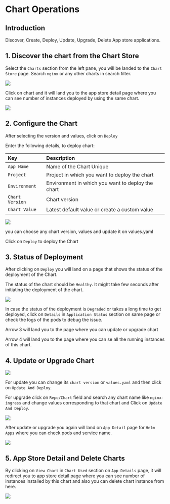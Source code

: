 # Chart Operations 

## Introduction

Discover, Create, Deploy, Update, Upgrade, Delete App store applications.


## 1. Discover the chart from the Chart Store

Select the `Charts` section from the left pane, you will be landed to the `Chart Store` page. 
Search `nginx` or any other charts in search filter.

![](https://devtron-public-asset.s3.us-east-2.amazonaws.com/images/deploy-chart/deployment-of-charts/charts-1.jpg)

Click on chart and it will land you to the app store detail page where you can see number of instances deployed by using the same chart.

![](https://devtron-public-asset.s3.us-east-2.amazonaws.com/images/deploy-chart/deployment-of-charts/charts-2.jpg)

## 2. Configure the Chart

After selecting the version and values, click on `Deploy`

Enter the following details, to deploy chart:

| Key | Description |
| :--- | :--- |
| `App Name` | Name of the Chart Unique|
| `Project` |  Project in which you want to deploy the chart |
| `Environment` | Environment in which you want to deploy the chart |
| `Chart Version` | Chart version |
| `Chart Value` | Latest default value or create a custom value |

![](https://devtron-public-asset.s3.us-east-2.amazonaws.com/images/deploy-chart/deployment-of-charts/charts-3.jpg)

you can choose any chart version, values and update it on values.yaml

Click on `Deploy` to deploy the Chart

## 3. Status of Deployment 

After clicking on `Deploy` you will land on a page that shows the status of the deployment of the Chart.

The status of the chart should be `Healthy`. It might take few seconds after initiating the deployment of the chart.

![](https://devtron-public-asset.s3.us-east-2.amazonaws.com/images/deploy-chart/deployment-of-charts/charts-4.jpg)

In case the status of the deployment is `Degraded` or takes a long time to get deployed, click on `Details` in `Application Status` section on same page or check the logs of the pods to debug the issue.

Arrow 3 will land you to the page where you can update or upgrade chart

Arrow 4 will land you to the page where you can se all the running instances of this chart.

## 4. Update or Upgrade Chart

![](https://devtron-public-asset.s3.us-east-2.amazonaws.com/images/deploy-chart/deployment-of-charts/charts-5.jpg)

For update you can change its `chart version` or `values.yaml` and then click on `Update And Deploy`.

For upgrade click on `Repo/Chart` field and search any chart name like `nginx-ingress` and change values corresponding to that chart and Click on `Update And Deploy`.

![](https://devtron-public-asset.s3.us-east-2.amazonaws.com/images/deploy-chart/deployment-of-charts/charts-6.jpg)


After update or upgrade you again will land on `App Detail` page for `Helm Apps` where you can check pods and service name.

![](https://devtron-public-asset.s3.us-east-2.amazonaws.com/images/deploy-chart/deployment-of-charts/charts-7.jpg)

## 5. App Store Detail and Delete Charts

By clicking on `View Chart` in `Chart Used` section on `App Details` page, it will redirect you to app store detail page where you can see number of instances installed by this chart and also you can delete chart instance from here.

![](https://devtron-public-asset.s3.us-east-2.amazonaws.com/images/deploy-chart/deployment-of-charts/charts-8.jpg)
